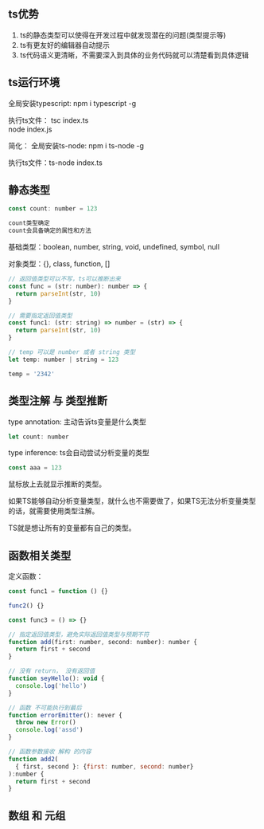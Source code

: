 
## ts优势

1. ts的静态类型可以使得在开发过程中就发现潜在的问题(类型提示等)
2. ts有更友好的编辑器自动提示
3. ts代码语义更清晰，不需要深入到具体的业务代码就可以清楚看到具体逻辑

## ts运行环境

全局安装typescript: npm i typescript -g

执行ts文件：
tsc index.ts  
node index.js

简化：
全局安装ts-node: npm i ts-node -g

执行ts文件：ts-node index.ts

## 静态类型

```javascript
const count: number = 123

count类型确定
count会具备确定的属性和方法
```

基础类型：boolean, number, string, void, undefined, symbol, null

对象类型：{}, class, function, []
```javascript
// 返回值类型可以不写，ts可以推断出来
const func = (str: number): number => {
  return parseInt(str, 10)
}

// 需要指定返回值类型 
const func1: (str: string) => number = (str) => {
  return parseInt(str, 10)
}
```

```javascript
// temp 可以是 number 或者 string 类型
let temp: number | string = 123

temp = '2342'
```

## 类型注解 与 类型推断

type annotation: 主动告诉ts变量是什么类型

```javascript
let count: number
```

type inference: ts会自动尝试分析变量的类型
```javascript
const aaa = 123
```
鼠标放上去就显示推断的类型。

如果TS能够自动分析变量类型，就什么也不需要做了，如果TS无法分析变量类型的话，就需要使用类型注解。

TS就是想让所有的变量都有自己的类型。


## 函数相关类型

定义函数：
```javascript
const func1 = function () {}

func2() {}

const func3 = () => {}
```

```javascript
// 指定返回值类型，避免实际返回值类型与预期不符
function add(first: number, second: number): number {
  return first + second
}

// 没有 return， 没有返回值
function seyHello(): void {
  console.log('hello')
}

// 函数 不可能执行到最后
function errorEmitter(): never {
  throw new Error()
  console.log('assd')
}

// 函数参数接收 解构 的内容
function add2(
  { first, second }: {first: number, second: number}
):number {
  return first + second
}
```

## 数组 和 元组










